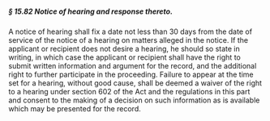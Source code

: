 ##### § 15.82 Notice of hearing and response thereto. #####

A notice of hearing shall fix a date not less than 30 days from the date of service of the notice of a hearing on matters alleged in the notice. If the applicant or recipient does not desire a hearing, he should so state in writing, in which case the applicant or recipient shall have the right to submit written information and argument for the record, and the additional right to further participate in the proceeding. Failure to appear at the time set for a hearing, without good cause, shall be deemed a waiver of the right to a hearing under section 602 of the Act and the regulations in this part and consent to the making of a decision on such information as is available which may be presented for the record.